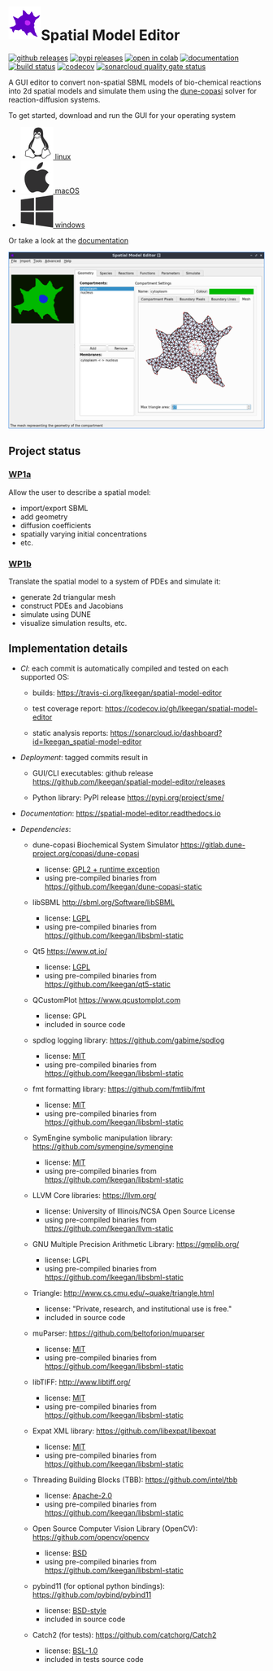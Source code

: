 <img align="left" width="64" height="64" src="https://raw.githubusercontent.com/lkeegan/spatial-model-editor/logo/src/core/resources/icon64.png" alt="icon">

# Spatial Model Editor

[![github releases](https://img.shields.io/github/release/lkeegan/spatial-model-editor.svg)](https://github.com/lkeegan/spatial-model-editor/releases)
[![pypi releases](https://img.shields.io/pypi/v/sme.svg)](https://pypi.org/project/sme)
[![open in colab](https://colab.research.google.com/assets/colab-badge.svg)](https://colab.research.google.com/github/lkeegan/spatial-model-editor/blob/master/sme/sme_getting_started.ipynb)
[![documentation](https://readthedocs.org/projects/spatial-model-editor/badge/)](https://spatial-model-editor.readthedocs.io/en/latest/)
[![build status](https://travis-ci.org/lkeegan/spatial-model-editor.svg?branch=master)](https://travis-ci.org/lkeegan/spatial-model-editor)
[![codecov](https://codecov.io/gh/lkeegan/spatial-model-editor/branch/master/graph/badge.svg)](https://codecov.io/gh/lkeegan/spatial-model-editor)
[![sonarcloud quality gate status](https://sonarcloud.io/api/project_badges/measure?project=lkeegan_spatial-model-editor&metric=alert_status)](https://sonarcloud.io/dashboard?id=lkeegan_spatial-model-editor)

A GUI editor to convert non-spatial SBML models of bio-chemical reactions
into 2d spatial models and simulate them using the
[dune-copasi](https://gitlab.dune-project.org/copasi/dune-copasi) solver
for reaction-diffusion systems.

To get started, download and run the GUI for your operating system

- [![linux](docs/quickstart/img/icon-linux.png) linux](../../releases/latest/download/spatial-model-editor)
- [![macOS](docs/quickstart/img/icon-osx.png) macOS](../../releases/latest/download/spatial-model-editor.dmg)
- [![linux](docs/quickstart/img/icon-windows.png) windows](../../releases/latest/download/spatial-model-editor.exe)

Or take a look at the [documentation](https://spatial-model-editor.readthedocs.io/)

![screenshot](docs/img/mesh.png)

## Project status

### [WP1a](https://github.com/lkeegan/spatial-model-editor/projects/1)

Allow the user to describe a spatial model:

- import/export SBML
- add geometry
- diffusion coefficients
- spatially varying initial concentrations
- etc.

### [WP1b](https://github.com/lkeegan/spatial-model-editor/projects/2)

Translate the spatial model to a system of PDEs and simulate it:

- generate 2d triangular mesh
- construct PDEs and Jacobians
- simulate using DUNE
- visualize simulation results, etc.

## Implementation details

- _CI_: each commit is automatically compiled and tested on each supported OS:

  - builds: <https://travis-ci.org/lkeegan/spatial-model-editor>

  - test coverage report: <https://codecov.io/gh/lkeegan/spatial-model-editor>

  - static analysis reports: <https://sonarcloud.io/dashboard?id=lkeegan_spatial-model-editor>

- _Deployment_: tagged commits result in

  - GUI/CLI executables: github release <https://github.com/lkeegan/spatial-model-editor/releases>

  - Python library: PyPI release <https://pypi.org/project/sme/>

- _Documentation_: <https://spatial-model-editor.readthedocs.io>

- _Dependencies_:

  - dune-copasi Biochemical System Simulator <https://gitlab.dune-project.org/copasi/dune-copasi>

    - license: [GPL2 + runtime exception](https://dune-project.org/about/license/)
    - using pre-compiled binaries from <https://github.com/lkeegan/dune-copasi-static>

  - libSBML <http://sbml.org/Software/libSBML>

    - license: [LGPL](http://sbml.org/Software/libSBML/LibSBML_License)
    - using pre-compiled binaries from <https://github.com/lkeegan/libsbml-static>

  - Qt5 <https://www.qt.io/>

    - license: [LGPL](https://doc.qt.io/qt-5/lgpl.html)
    - using pre-compiled binaries from <https://github.com/lkeegan/qt5-static>

  - QCustomPlot <https://www.qcustomplot.com>

    - license: GPL
    - included in source code

  - spdlog logging library: <https://github.com/gabime/spdlog>

    - license: [MIT](https://github.com/gabime/spdlog/blob/v1.x/LICENSE)
    - using pre-compiled binaries from <https://github.com/lkeegan/libsbml-static>

  - fmt formatting library: <https://github.com/fmtlib/fmt>

    - license: [MIT](https://github.com/fmtlib/fmt/blob/master/LICENSE.rst)
    - using pre-compiled binaries from <https://github.com/lkeegan/libsbml-static>

  - SymEngine symbolic manipulation library: <https://github.com/symengine/symengine>

    - license: [MIT](https://github.com/symengine/symengine/blob/master/LICENSE)
    - using pre-compiled binaries from <https://github.com/lkeegan/libsbml-static>

  - LLVM Core libraries: <https://llvm.org/>

    - license: University of Illinois/NCSA Open Source License
    - using pre-compiled binaries from <https://github.com/lkeegan/llvm-static>

  - GNU Multiple Precision Arithmetic Library: <https://gmplib.org/>

    - license: LGPL
    - using pre-compiled binaries from <https://github.com/lkeegan/libsbml-static>

  - Triangle: <http://www.cs.cmu.edu/~quake/triangle.html>

    - license: "Private, research, and institutional use is free."
    - included in source code

  - muParser: <https://github.com/beltoforion/muparser>

    - license: [MIT](https://github.com/beltoforion/muparser/blob/master/License.txt)
    - using pre-compiled binaries from <https://github.com/lkeegan/libsbml-static>

  - libTIFF: <http://www.libtiff.org/>

    - license: [MIT](http://www.libtiff.org/misc.html)
    - using pre-compiled binaries from <https://github.com/lkeegan/libsbml-static>

  - Expat XML library: <https://github.com/libexpat/libexpat>

    - license: [MIT](https://github.com/libexpat/libexpat/blob/master/expat/COPYING)
    - using pre-compiled binaries from <https://github.com/lkeegan/libsbml-static>

  - Threading Building Blocks (TBB): <https://github.com/intel/tbb>

    - license: [Apache-2.0](https://github.com/intel/tbb/blob/tbb_2020/LICENSE)
    - using pre-compiled binaries from <https://github.com/lkeegan/libsbml-static>

  - Open Source Computer Vision Library (OpenCV): <https://github.com/opencv/opencv>

    - license: [BSD](https://github.com/opencv/opencv/blob/master/LICENSE)
    - using pre-compiled binaries from <https://github.com/lkeegan/libsbml-static>

  - pybind11 (for optional python bindings): <https://github.com/pybind/pybind11>

    - license: [BSD-style](https://github.com/pybind/pybind11/blob/master/LICENSE)
    - included in source code

  - Catch2 (for tests): <https://github.com/catchorg/Catch2>

    - license: [BSL-1.0](https://github.com/catchorg/Catch2/blob/master/LICENSE.txt)
    - included in tests source code
